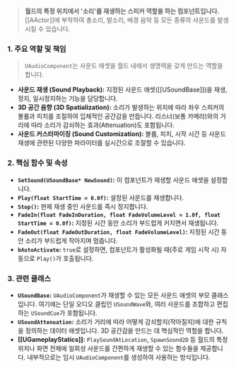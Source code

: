 
> **월드의 특정 위치에서 '소리'를 재생하는 스피커 역할을 하는 컴포넌트입니다.** [[AActor]]에 부착하여 총소리, 발소리, 배경 음악 등 모든 종류의 사운드를 발생시킬 수 있습니다.

### **1. 주요 역할 및 책임**
> `UAudioComponent`는 사운드 애셋을 월드 내에서 생명력을 갖게 만드는 역할을 합니다.
* **사운드 재생 (Sound Playback):**
    지정된 사운드 애셋([[USoundBase]])을 재생, 정지, 일시정지하는 기능을 담당합니다.
* **3D 공간 음향 (3D Spatialization):**
    소리가 발생하는 위치에 따라 좌우 스피커의 볼륨과 피치를 조절하여 입체적인 공간감을 만듭니다. 리스너(보통 카메라)와의 거리에 따라 소리가 감쇠하는 효과(Attenuation)도 포함됩니다.
* **사운드 커스터마이징 (Sound Customization):**
    볼륨, 피치, 시작 시간 등 사운드 재생에 관련된 다양한 파라미터를 실시간으로 조절할 수 있습니다.

### **2. 핵심 함수 및 속성**
* **`SetSound(USoundBase* NewSound)`:**
    이 컴포넌트가 재생할 사운드 애셋을 설정합니다.
* **`Play(float StartTime = 0.0f)`:**
    설정된 사운드를 재생합니다.
* **`Stop()`:**
    현재 재생 중인 사운드를 즉시 정지합니다.
* **`FadeIn(float FadeInDuration, float FadeVolumeLevel = 1.0f, float StartTime = 0.0f)`:**
    지정된 시간 동안 소리가 부드럽게 커지면서 재생됩니다.
* **`FadeOut(float FadeOutDuration, float FadeVolumeLevel)`:**
    지정된 시간 동안 소리가 부드럽게 작아지며 멈춥니다.
* **`bAutoActivate`:**
    `true`로 설정하면, 컴포넌트가 활성화될 때(주로 게임 시작 시) 자동으로 `Play()`가 호출됩니다.

### **3. 관련 클래스**
* **`USoundBase`:**
    `UAudioComponent`가 재생할 수 있는 모든 사운드 애셋의 부모 클래스입니다. 여기에는 단일 오디오 클립인 `USoundWave`와, 여러 사운드를 조합하고 편집하는 `USoundCue`가 포함됩니다.
* **`USoundAttenuation`:**
    소리가 거리에 따라 어떻게 감쇠할지(작아질지)에 대한 규칙을 정의하는 데이터 애셋입니다. 3D 공간감을 만드는 데 핵심적인 역할을 합니다.
* **[[UGameplayStatics]]:**
    `PlaySoundAtLocation`, `SpawnSound2D` 등 월드의 특정 위치나 화면 전체에 일회성 사운드를 간편하게 재생할 수 있는 함수들을 제공합니다. 내부적으로는 임시 `UAudioComponent`를 생성하여 사용하는 방식입니다.
